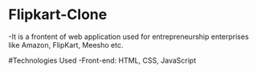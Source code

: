 # Flipkart-Clone
-It is a frontent of web application used for entrepreneurship enterprises like Amazon, FlipKart, Meesho etc.

#Technologies Used
-Front-end: HTML, CSS, JavaScript
